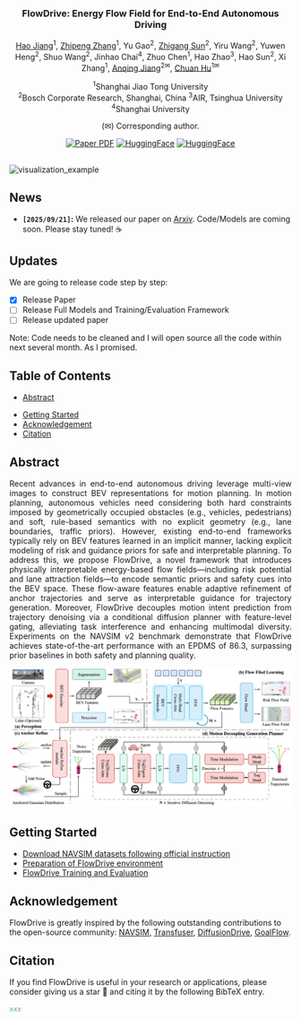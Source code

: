 <div align="center">
<h3>FlowDrive: Energy Flow Field for End-to-End Autonomous Driving</h3>

[Hao Jiang](https://github.com/Sunstroperao)<sup>1</sup>, [Zhipeng Zhang](https://scholar.google.com/citations?hl=zh-CN&user=7Ws0QHYAAAAJ)<sup>1</sup>, Yu Gao<sup>2</sup>, [Zhigang Sun](https://github.com/SunZhigang7)<sup>2</sup>, Yiru Wang<sup>2</sup>, Yuwen Heng<sup>2</sup>, Shuo Wang<sup>2</sup>, Jinhao Chai<sup>4</sup>, Zhuo Chen<sup>1</sup>, Hao Zhao<sup>3</sup>, Hao Sun<sup>2</sup>, Xi Zhang<sup>1</sup>, [Anqing Jiang](https://github.com/PeterJaq)<sup>2✉</sup>, [Chuan Hu](https://scholar.google.com/citations?hl=zh-CN&user=xRgru9YAAAAJ)<sup>1✉</sup>

<sup>1</sup>Shanghai Jiao Tong University  
<sup>2</sup>Bosch Corporate Research, Shanghai, China
<sup>3</sup>AIR, Tsinghua University
<sup>4</sup>Shanghai University

(✉) Corresponding author.  


<a href="https://arxiv.org/abs/{}"><img src='https://img.shields.io/badge/Paper-FlowDrive-blue?logo=arxiv' alt='Paper PDF'></a>
<a href="https://github.com/IRL-VLA/{}"><img src='https://img.shields.io/badge/%E2%9C%A8Weights-FlowDrive-red' alt='HuggingFace'></a>
<a href="https://astrixdrive.github.io/FlowDrive.github.io/"><img src='https://img.shields.io/badge/ProjectPage-FlowDrive-green?logo=githubpages' alt='HuggingFace'></a>
<!-- <a href="https://ieeexplore.ieee.org/document/10592819"><img src='https://img.shields.io/badge/arXiv-SemanticFormer-blue' alt='Paper PDF'></a>
<a href="https://www.arxiv.org/pdf/2508.01778"><img src='https://img.shields.io/badge/Datasets-MaplessQCNet-red' alt='Datasets'></a>
<a href="https://www.arxiv.org/pdf/2508.01778"><img src='https://img.shields.io/badge/Datasets-Sparse4D-green' alt='Datasets'></a> -->

</div>

## 

![visualization_example](assets/example.gif)



## News
<!-- * **` Aug. 24th, 2025`:** We have released all driving pretraining QA, including 12 driving datasets and our own annotated NavSim data. We have rewritten the scoring, filtering, and evaluation for open-source data. If it’s helpful to you, feel free to star and cite our work! 🚗💨
* **` Aug. 21th, 2025`:** We release the initial version of code and weight on NAVSIM, along with documentation and training/evaluation scripts. We will also update our new revision of the paper and the pretraining datasets later this month or next month. Please stay tuned! ☕️ -->
* **`[2025/09/21]`:** We released our paper on [Arxiv](https://arxiv.org/abs/{}). Code/Models are coming soon. Please stay tuned! ☕️


## Updates
We are going to release code step by step:
- [x] Release Paper  
- [ ] Release Full Models and Training/Evaluation Framework   
- [ ] Release updated paper

Note: Code needs to be cleaned and I will open source all the code within next several month. As I promised.

## Table of Contents
- [Abstract](#Abstract)
<!-- - [Qualitative Results on NAVSIM Navtest](#qualitative-results-on-navsim-navtest) -->
- [Getting Started](#getting-started)
- [Acknowledgement](#acknowledgement)
- [Citation](#citation)


## Abstract         
<div align="justify">
Recent advances in end-to-end autonomous driving leverage multi-view images to construct BEV representations for motion planning. In motion planning, autonomous vehicles need considering both hard constraints imposed by geometrically occupied obstacles (e.g., vehicles,  pedestrians) and soft, rule-based semantics with no explicit geometry (e.g., lane boundaries, traffic priors).  However, existing end-to-end frameworks typically rely on BEV features learned in an implicit manner, lacking explicit modeling of risk and guidance priors for safe and interpretable planning. To address this, we propose FlowDrive, a novel framework that introduces physically interpretable energy-based flow fields—including risk potential and lane attraction fields—to encode semantic priors and safety cues into the BEV space. These flow-aware features enable adaptive refinement of anchor trajectories and serve as interpretable guidance for trajectory generation. Moreover, FlowDrive decouples motion intent prediction from trajectory denoising via a conditional diffusion planner with feature-level gating, alleviating task interference and enhancing multimodal diversity. Experiments on the NAVSIM v2 benchmark demonstrate that FlowDrive achieves state-of-the-art performance with an EPDMS of 86.3, surpassing prior baselines in both safety and planning quality.

![framework](assets/framework.png)
</div>


## Getting Started
- [Download NAVSIM datasets following official instruction](https://github.com/autonomousvision/navsim/blob/main/docs/install.md)
- [Preparation of FlowDrive environment](docs/install.md)
- [FlowDrive Training and Evaluation](docs/train_eval.md)



## Acknowledgement

FlowDrive is greatly inspired by the following outstanding contributions to the open-source community: [NAVSIM](https://github.com/autonomousvision/navsim), [Transfuser](https://github.com/autonomousvision/transfuser), [DiffusionDrive](https://github.com/hustvl/DiffusionDrive), [GoalFlow](https://github.com/YvanYin/GoalFlow).

## Citation

If you find FlowDrive is useful in your research or applications, please consider giving us a star 🌟 and citing it by the following BibTeX entry.

```bibtex
xxx
```


